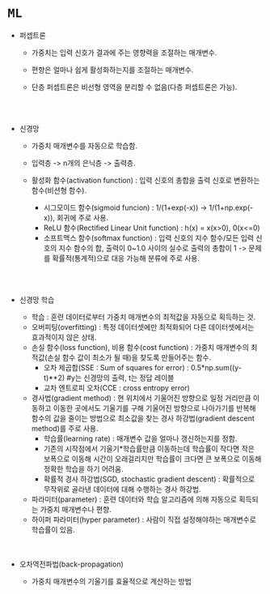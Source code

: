 # `ML`

* 퍼셉트론

  * 가중치는 입력 신호가 결과에 주는 영향력을 조절하는 매개변수.

  * 편향은 얼마나 쉽게 활성화하는지를 조절하는 매개변수.

  * 단층 퍼셉트론은 비선형 영역을 분리할 수 없음(다층 퍼셉트론은 가능).
  
  <br>
  
  <br>

* 신경망

  * 가중치 매개변수를 자동으로 학습함.

  * 입력층 -> n개의 은닉층 -> 출력층.

  * 활성화 함수(activation function) : 입력 신호의 총합을 출력 신호로 변환하는 함수(비션형 함수).
    * 시그모이드 함수(sigmoid funcion) : 1/(1+exp(-x)) -> 1/(1+np.exp(-x)), 회귀에 주로 사용.
    * ReLU 함수(Rectified Linear Unit function) : h(x) = x(x>0), 0(x<=0)
    * 소프트맥스 함수(softmax function) : 입력 신호의 지수 함수/모든 입력 신호의 지수 함수의 합, 출력이 0~1.0 사이의 실수로 출력의 총합이 1 -> 문제를 확률적(통계적)으로 대응 가능해 분류에 주로 사용.

  <br><br>

* 신경망 학습

  * 학습 : 훈련 데이터로부터 가중치 매개변수의 최적값을 자동으로 획득하는 것.
  * 오버피팅(overfitting) : 특정 데이터셋에만 최적화되어 다른 데이터셋에서는 효과적이지 않은 상태.
  * 손실 함수(loss function), 비용 함수(cost function) : 가중치 매개변수의 최적값(손실 함수 값이 최소가 될 때)을 찾도록 만들어주는 함수.
    * 오차 제곱합(SSE : Sum of squares for error) : 0.5*np.sum((y-t)**2)     #y는 신경망의 출력, t는 정답 레이블
    * 교차 엔트로피 오차(CCE : cross entropy error)
  * 경사법(gradient method) : 현 위치에서 기울어진 방향으로 일정 거리만큼 이동하고 이동한 곳에서도 기울기를 구해 기울어진 방향으로 나아가기를 반복해 함수의 값을 줄이는 방법으로 최소값을 찾는 경사 하강법(gradient descent method)를 주로 사용.
    * 학습률(learning rate) : 매개변수 값을 얼마나 갱신하는지를 정함.
    * 기존의 시작점에서 기울기*학습률만큼 이동하는데 학습률이 작다면 작은 보폭으로 이동해 시간이 오래걸리지만 학습률이 크다면 큰 보폭으로 이동해 정확한 학습을 하기 어려움.
    * 확률적 경사 하강법(SGD, stochastic gradient descent) : 확률적으로 무작위로 골라낸 데이터에 대해 수행하는 경사 하강법.
  * 파라미터(parameter) : 훈련 데이터와 학습 알고리즘에 의해 자동으로 획득되는 가중치 매개변수나 편향.
  * 하이퍼 파라미터(hyper parameter) : 사람이 직접 설정해야하는 매개변수로 학습률이 있음.

  <br>

  <br>

* 오차역전파법(back-propagation)

  * 가중치 매개변수의 기울기를 효율적으로 계산하는 방법

